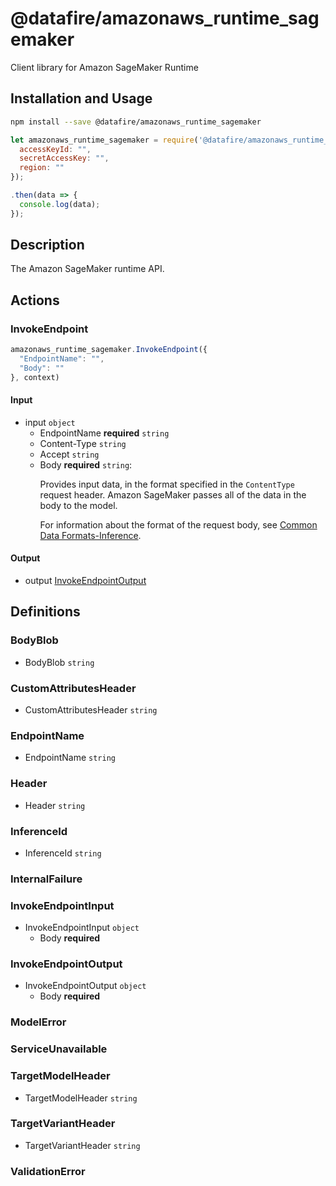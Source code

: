 # @datafire/amazonaws_runtime_sagemaker

Client library for Amazon SageMaker Runtime

## Installation and Usage
```bash
npm install --save @datafire/amazonaws_runtime_sagemaker
```
```js
let amazonaws_runtime_sagemaker = require('@datafire/amazonaws_runtime_sagemaker').create({
  accessKeyId: "",
  secretAccessKey: "",
  region: ""
});

.then(data => {
  console.log(data);
});
```

## Description

 The Amazon SageMaker runtime API. 

## Actions

### InvokeEndpoint



```js
amazonaws_runtime_sagemaker.InvokeEndpoint({
  "EndpointName": "",
  "Body": ""
}, context)
```

#### Input
* input `object`
  * EndpointName **required** `string`
  * Content-Type `string`
  * Accept `string`
  * Body **required** `string`: <p>Provides input data, in the format specified in the <code>ContentType</code> request header. Amazon SageMaker passes all of the data in the body to the model. </p> <p>For information about the format of the request body, see <a href="https://docs.aws.amazon.com/sagemaker/latest/dg/cdf-inference.html">Common Data Formats-Inference</a>.</p>

#### Output
* output [InvokeEndpointOutput](#invokeendpointoutput)



## Definitions

### BodyBlob
* BodyBlob `string`

### CustomAttributesHeader
* CustomAttributesHeader `string`

### EndpointName
* EndpointName `string`

### Header
* Header `string`

### InferenceId
* InferenceId `string`

### InternalFailure


### InvokeEndpointInput
* InvokeEndpointInput `object`
  * Body **required**

### InvokeEndpointOutput
* InvokeEndpointOutput `object`
  * Body **required**

### ModelError


### ServiceUnavailable


### TargetModelHeader
* TargetModelHeader `string`

### TargetVariantHeader
* TargetVariantHeader `string`

### ValidationError



